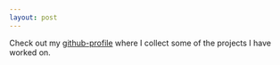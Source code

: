```yaml
---
layout: post
---
```

Check out my [github-profile] where I collect some of the projects I have worked on.

[github-profile]: http://github.com/ScantyGnu
